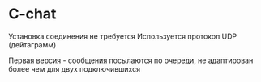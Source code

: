 # C-chat
Установка соединения не требуется
Используется протокол UDP (дейтаграмм)

Первая версия - сообщения посылаются по очереди, не адаптирован более чем для двух подключившихся
